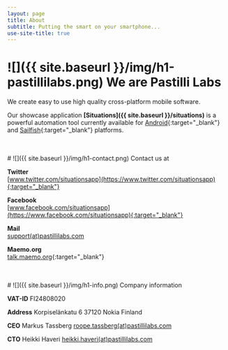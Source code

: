 ```yaml
---
layout: page
title: About
subtitle: Putting the smart on your smartphone...
use-site-title: true
---
```


<a name="pastilli_labs"></a>
# ![]({{ site.baseurl }}/img/h1-pastillilabs.png) We are Pastilli Labs

We create easy to use high quality cross-platform mobile software.

Our showcase application **[Situations]({{ site.baseurl }}/situations)** is a powerful automation tool currently available for [Android](https://www.android.com/){:target="_blank"} and [Sailfish](https://sailfishos.org/){:target="_blank"} platforms.


<br/>
<br/>
<a name="contact"></a>
# ![]({{ site.baseurl }}/img/h1-contact.png) Contact us at

**Twitter**  
[www.twitter.com/situationsapp](https://www.twitter.com/situationsapp){:target="_blank"}

**Facebook**  
[www.facebook.com/situationsapp](https://www.facebook.com/situationsapp){:target="_blank"}

**Mail**  
[support(at)pastillilabs.com](mailto:support@pastillilabs.com)

**Maemo.org**  
[talk.maemo.org](https://talk.maemo.org/showthread.php?p=1553117){:target="_blank"}


<br/>
<br/>
<a name="info"></a>
# ![]({{ site.baseurl }}/img/h1-info.png) Company information

**VAT-ID**
FI24808020

**Address**
Korpiselänkatu 6
37120 Nokia
Finland

**CEO**
Markus Tassberg
[roope.tassberg(at)pastillilabs.com](mailto:roope.tassberg@pastillilabs.com)

**CTO**
Heikki Haveri
[heikki.haveri(at)pastillilabs.com](mailto:heikki.haveri@pastillilabs.com)

